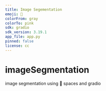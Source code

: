 ```yaml
---
title: Image Segementation
emoji: 🤗
colorFrom: gray
colorTo: pink
sdk: gradio
sdk_version: 3.19.1
app_file: app.py
pinned: false
license: cc
---
```



# imageSegmentation
image segmentation using 🤗 spaces and gradio
